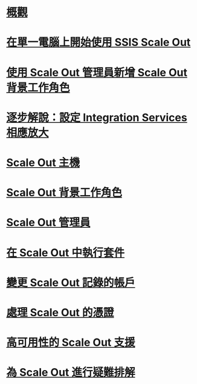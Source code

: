 # [概觀](integration-services-ssis-scale-out.md)
# [在單一電腦上開始使用 SSIS Scale Out](get-started-with-ssis-scale-out-onebox.md)
# [使用 Scale Out 管理員新增 Scale Out 背景工作角色](add-scale-out-worker.md)
# [逐步解說：設定 Integration Services 相應放大](walkthrough-set-up-integration-services-scale-out.md)
# [Scale Out 主機](integration-services-ssis-scale-out-master.md)
# [Scale Out 背景工作角色](integration-services-ssis-scale-out-worker.md)
# [Scale Out 管理員](integration-services-ssis-scale-out-manager.md)
# [在 Scale Out 中執行套件](run-packages-in-integration-services-ssis-scale-out.md)
# [變更 Scale Out 記錄的帳戶](change-logdb-account.md)
# [處理 Scale Out 的憑證](deal-with-certificates-in-ssis-scale-out.md)
# [高可用性的 Scale Out 支援](scale-out-support-for-high-availability.md)
# [為 Scale Out 進行疑難排解](troubleshooting-scale-out.md)
